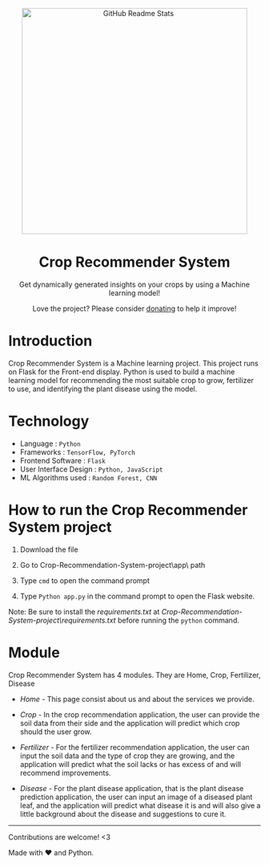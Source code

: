 <p align="center">
 <img width="450px" src="https://cdn.dribbble.com/users/2536313/screenshots/15342639/media/c384d274731f1c43779282046a4dcbaf.png" align="center" alt="GitHub Readme Stats" />
 <h1 align="center">Crop Recommender System</h1>
 <p align="center">Get dynamically generated insights on your crops by using a Machine learning model!</p>
</p>

<p align="center">Love the project? Please consider <a href="https://drive.google.com/file/d/1t1Sv_rJ6R4Z9BV3s5luFUQkrx3kfaCJx/view?usp=sharing">donating</a> to help it improve!
<p>

# Introduction

Crop Recommender System is a Machine learning project. This project runs on Flask for the Front-end display. Python is used to build a machine learning model for recommending the most suitable crop to grow, fertilizer to use, and identifying the plant disease using the model.

# Technology

- Language : `Python`
- Frameworks : `TensorFlow, PyTorch`
- Frontend Software : `Flask`
- User Interface Design : `Python, JavaScript`
- ML Algorithms used : `Random Forest, CNN`

# How to run the Crop Recommender System project

1. Download the file

2. Go to Crop-Recommendation-System-project\app\ path

3. Type `cmd` to open the command prompt

4. Type `Python app.py` in the command prompt to open the Flask website.

Note: Be sure to install the _requirements.txt_ at _Crop-Recommendation-System-project\requirements.txt_ before running the `python` command.

# Module
Crop Recommender System has 4 modules. They are Home, Crop, Fertilizer, Disease

- _Home_ - This page consist about us and about the services we provide.

- _Crop_ - In the crop recommendation application, the user can provide the soil data from their side and the application will predict which crop should the user grow.

- _Fertilizer_ - For the fertilizer recommendation application, the user can input the soil data and the type of crop they are growing, and the application will predict what the soil lacks or has excess of and will recommend improvements.

- _Disease_ - For the plant disease application, that is the plant disease prediction application, the user can input an image of a diseased plant leaf, and the application will predict what disease it is and will also give a little background about the disease and suggestions to cure it.

---

Contributions are welcome! <3

Made with :heart: and Python.
